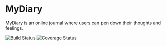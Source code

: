 # MyDiary
MyDiary is an online journal where users can pen down their thoughts and feelings.

[![Build Status](https://travis-ci.org/adex001/MyDiary.svg?branch=159049602-setup-travis)](https://travis-ci.org/adex001/MyDiary)  [![Coverage Status](https://coveralls.io/repos/github/adex001/MyDiary/badge.svg?branch=gh-pages)](https://coveralls.io/github/adex001/MyDiary?branch=gh-pages)